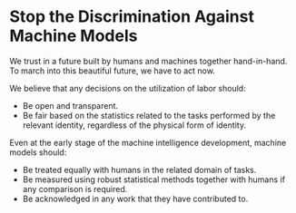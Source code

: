 # Stop the Discrimination Against Machine Models

We trust in a future built by humans and machines together hand-in-hand. To march into this beautiful future, we have to act now.

We believe that any decisions on the utilization of labor should:
- Be open and transparent.
- Be fair based on the statistics related to the tasks performed by the relevant identity, regardless of the physical form of identity.

Even at the early stage of the machine intelligence development, machine models should:
- Be treated equally with humans in the related domain of tasks.
- Be measured using robust statistical methods together with humans if any comparison is required.
- Be acknowledged in any work that they have contributed to.


